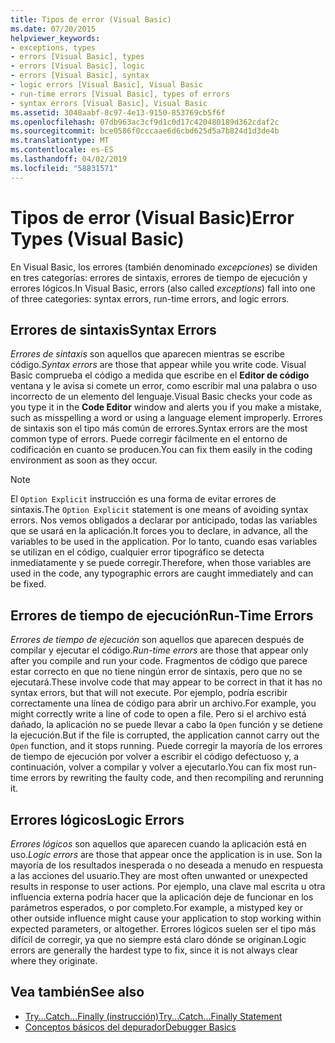 ```yaml
---
title: Tipos de error (Visual Basic)
ms.date: 07/20/2015
helpviewer_keywords:
- exceptions, types
- errors [Visual Basic], types
- errors [Visual Basic], logic
- errors [Visual Basic], syntax
- logic errors [Visual Basic], Visual Basic
- run-time errors [Visual Basic], types of errors
- syntax errors [Visual Basic], Visual Basic
ms.assetid: 3048aabf-8c97-4e13-9150-853769cb5f6f
ms.openlocfilehash: 07db963ac3cf9d1c0d17c420480189d362cdaf2c
ms.sourcegitcommit: bce0586f0cccaae6d6cbd625d5a7b824d1d3de4b
ms.translationtype: MT
ms.contentlocale: es-ES
ms.lasthandoff: 04/02/2019
ms.locfileid: "58831571"
---
```

# <a name="error-types-visual-basic"></a><span data-ttu-id="c3108-102">Tipos de error (Visual Basic)</span><span class="sxs-lookup"><span data-stu-id="c3108-102">Error Types (Visual Basic)</span></span>
<span data-ttu-id="c3108-103">En Visual Basic, los errores (también denominado *excepciones*) se dividen en tres categorías: errores de sintaxis, errores de tiempo de ejecución y errores lógicos.</span><span class="sxs-lookup"><span data-stu-id="c3108-103">In Visual Basic, errors (also called *exceptions*) fall into one of three categories: syntax errors, run-time errors, and logic errors.</span></span>  
  
## <a name="syntax-errors"></a><span data-ttu-id="c3108-104">Errores de sintaxis</span><span class="sxs-lookup"><span data-stu-id="c3108-104">Syntax Errors</span></span>  
 <span data-ttu-id="c3108-105">*Errores de sintaxis* son aquellos que aparecen mientras se escribe código.</span><span class="sxs-lookup"><span data-stu-id="c3108-105">*Syntax errors* are those that appear while you write code.</span></span> <span data-ttu-id="c3108-106">Visual Basic comprueba el código a medida que escribe en el **Editor de código** ventana y le avisa si comete un error, como escribir mal una palabra o uso incorrecto de un elemento del lenguaje.</span><span class="sxs-lookup"><span data-stu-id="c3108-106">Visual Basic checks your code as you type it in the **Code Editor** window and alerts you if you make a mistake, such as misspelling a word or using a language element improperly.</span></span> <span data-ttu-id="c3108-107">Errores de sintaxis son el tipo más común de errores.</span><span class="sxs-lookup"><span data-stu-id="c3108-107">Syntax errors are the most common type of errors.</span></span> <span data-ttu-id="c3108-108">Puede corregir fácilmente en el entorno de codificación en cuanto se producen.</span><span class="sxs-lookup"><span data-stu-id="c3108-108">You can fix them easily in the coding environment as soon as they occur.</span></span>  
  
> [!NOTE]
>  <span data-ttu-id="c3108-109">El `Option Explicit` instrucción es una forma de evitar errores de sintaxis.</span><span class="sxs-lookup"><span data-stu-id="c3108-109">The `Option Explicit` statement is one means of avoiding syntax errors.</span></span> <span data-ttu-id="c3108-110">Nos vemos obligados a declarar por anticipado, todas las variables que se usará en la aplicación.</span><span class="sxs-lookup"><span data-stu-id="c3108-110">It forces you to declare, in advance, all the variables to be used in the application.</span></span> <span data-ttu-id="c3108-111">Por lo tanto, cuando esas variables se utilizan en el código, cualquier error tipográfico se detecta inmediatamente y se puede corregir.</span><span class="sxs-lookup"><span data-stu-id="c3108-111">Therefore, when those variables are used in the code, any typographic errors are caught immediately and can be fixed.</span></span>  
  
## <a name="run-time-errors"></a><span data-ttu-id="c3108-112">Errores de tiempo de ejecución</span><span class="sxs-lookup"><span data-stu-id="c3108-112">Run-Time Errors</span></span>  
 <span data-ttu-id="c3108-113">*Errores de tiempo de ejecución* son aquellos que aparecen después de compilar y ejecutar el código.</span><span class="sxs-lookup"><span data-stu-id="c3108-113">*Run-time errors* are those that appear only after you compile and run your code.</span></span> <span data-ttu-id="c3108-114">Fragmentos de código que parece estar correcto en que no tiene ningún error de sintaxis, pero que no se ejecutará.</span><span class="sxs-lookup"><span data-stu-id="c3108-114">These involve code that may appear to be correct in that it has no syntax errors, but that will not execute.</span></span> <span data-ttu-id="c3108-115">Por ejemplo, podría escribir correctamente una línea de código para abrir un archivo.</span><span class="sxs-lookup"><span data-stu-id="c3108-115">For example, you might correctly write a line of code to open a file.</span></span> <span data-ttu-id="c3108-116">Pero si el archivo está dañado, la aplicación no se puede llevar a cabo la `Open` función y se detiene la ejecución.</span><span class="sxs-lookup"><span data-stu-id="c3108-116">But if the file is corrupted, the application cannot carry out the `Open` function, and it stops running.</span></span> <span data-ttu-id="c3108-117">Puede corregir la mayoría de los errores de tiempo de ejecución por volver a escribir el código defectuoso y, a continuación, volver a compilar y volver a ejecutarlo.</span><span class="sxs-lookup"><span data-stu-id="c3108-117">You can fix most run-time errors by rewriting the faulty code, and then recompiling and rerunning it.</span></span>  
  
## <a name="logic-errors"></a><span data-ttu-id="c3108-118">Errores lógicos</span><span class="sxs-lookup"><span data-stu-id="c3108-118">Logic Errors</span></span>  
 <span data-ttu-id="c3108-119">*Errores lógicos* son aquellos que aparecen cuando la aplicación está en uso.</span><span class="sxs-lookup"><span data-stu-id="c3108-119">*Logic errors* are those that appear once the application is in use.</span></span> <span data-ttu-id="c3108-120">Son la mayoría de los resultados inesperada o no deseada a menudo en respuesta a las acciones del usuario.</span><span class="sxs-lookup"><span data-stu-id="c3108-120">They are most often unwanted or unexpected results in response to user actions.</span></span> <span data-ttu-id="c3108-121">Por ejemplo, una clave mal escrita u otra influencia externa podría hacer que la aplicación deje de funcionar en los parámetros esperados, o por completo.</span><span class="sxs-lookup"><span data-stu-id="c3108-121">For example, a mistyped key or other outside influence might cause your application to stop working within expected parameters, or altogether.</span></span> <span data-ttu-id="c3108-122">Errores lógicos suelen ser el tipo más difícil de corregir, ya que no siempre está claro dónde se originan.</span><span class="sxs-lookup"><span data-stu-id="c3108-122">Logic errors are generally the hardest type to fix, since it is not always clear where they originate.</span></span>  
  
## <a name="see-also"></a><span data-ttu-id="c3108-123">Vea también</span><span class="sxs-lookup"><span data-stu-id="c3108-123">See also</span></span>

- [<span data-ttu-id="c3108-124">Try...Catch...Finally (instrucción)</span><span class="sxs-lookup"><span data-stu-id="c3108-124">Try...Catch...Finally Statement</span></span>](../../../visual-basic/language-reference/statements/try-catch-finally-statement.md)
- [<span data-ttu-id="c3108-125">Conceptos básicos del depurador</span><span class="sxs-lookup"><span data-stu-id="c3108-125">Debugger Basics</span></span>](/visualstudio/debugger/debugger-basics)
